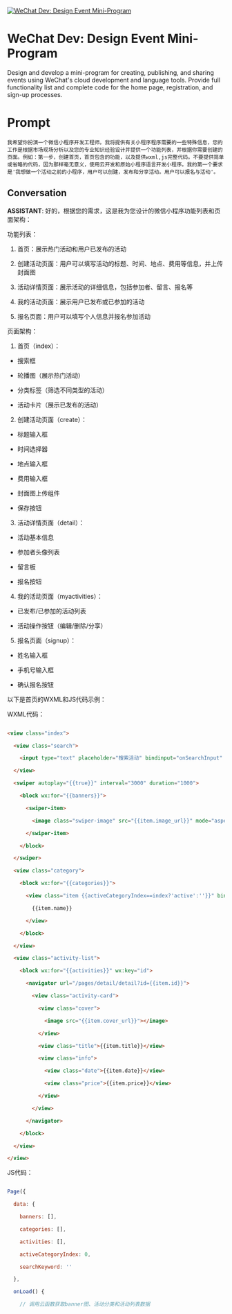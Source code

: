 
[![WeChat Dev: Design Event Mini-Program](https://flow-prompt-covers.s3.us-west-1.amazonaws.com/icon/vintage/vint_11.png)]()
# WeChat Dev: Design Event Mini-Program 
Design and develop a mini-program for creating, publishing, and sharing events using WeChat's cloud development and language tools. Provide full functionality list and complete code for the home page, registration, and sign-up processes.

# Prompt

```
我希望你扮演一个微信小程序开发工程师。我将提供有关小程序程序需要的一些特殊信息，您的工作是根据市场现场分析以及您的专业知识经验设计并提供一个功能列表，并根据你需要创建的页面。例如：第一步，创建首页，首页包含的功能，以及提供wxml,js完整代码。不要提供简单或省略的代码，因为那样毫无意义，使用云开发和原始小程序语言开发小程序。我的第一个要求是'我想做一个活动之前的小程序，用户可以创建，发布和分享活动。用户可以报名与活动'。
```

## Conversation

**ASSISTANT**: 好的，根据您的需求，这是我为您设计的微信小程序功能列表和页面架构：



功能列表：



1. 首页：展示热门活动和用户已发布的活动

2. 创建活动页面：用户可以填写活动的标题、时间、地点、费用等信息，并上传封面图

3. 活动详情页面：展示活动的详细信息，包括参加者、留言、报名等

4. 我的活动页面：展示用户已发布或已参加的活动

5. 报名页面：用户可以填写个人信息并报名参加活动



页面架构：



1. 首页（index）：

- 搜索框

- 轮播图（展示热门活动）

- 分类标签（筛选不同类型的活动）

- 活动卡片（展示已发布的活动）



2. 创建活动页面（create）：

- 标题输入框

- 时间选择器

- 地点输入框

- 费用输入框

- 封面图上传组件

- 保存按钮



3. 活动详情页面（detail）：

- 活动基本信息

- 参加者头像列表

- 留言板

- 报名按钮



4. 我的活动页面（myactivities）：

- 已发布/已参加的活动列表

- 活动操作按钮（编辑/删除/分享）



5. 报名页面（signup）：

- 姓名输入框

- 手机号输入框

- 确认报名按钮



以下是首页的WXML和JS代码示例：



WXML代码：

```html

<view class="index">

  <view class="search">

    <input type="text" placeholder="搜索活动" bindinput="onSearchInput" value="{{ searchKeyword }}" />

  </view>

  <swiper autoplay="{{true}}" interval="3000" duration="1000">

    <block wx:for="{{banners}}">

      <swiper-item>

        <image class="swiper-image" src="{{item.image_url}}" mode="aspectFill"></image>

      </swiper-item>

    </block>

  </swiper>

  <view class="category">

    <block wx:for="{{categories}}">

      <view class="item {{activeCategoryIndex==index?'active':''}}" bindtap="onSelectCategory">

        {{item.name}}

      </view>

    </block>

  </view>

  <view class="activity-list">

    <block wx:for="{{activities}}" wx:key="id">

      <navigator url="/pages/detail/detail?id={{item.id}}">

        <view class="activity-card">

          <view class="cover">

            <image src="{{item.cover_url}}"></image>

          </view>

          <view class="title">{{item.title}}</view>

          <view class="info">

            <view class="date">{{item.date}}</view>

            <view class="price">{{item.price}}</view>

          </view>

        </view>

      </navigator>

    </block>

  </view>

</view>

```



JS代码：

```javascript

Page({

  data: {

    banners: [],

    categories: [],

    activities: [],

    activeCategoryIndex: 0,

    searchKeyword: ''

  },

  onLoad() {

    // 调用云函数获取banner图、活动分类和活动列表数据

   


